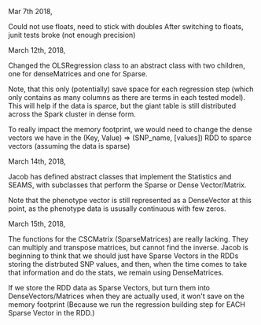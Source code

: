 Mar 7th 2018,

Could not use floats, need to stick with doubles
After switching to floats, junit tests broke (not enough precision)

March 12th, 2018,

Changed the OLSRegression class to an abstract class with two children, one for denseMatrices and one for Sparse.

Note, that this only (potentially) save space for each regression step (which only contains as many columns as there are terms in each tested model). This will help if the data is sparce, but the giant table is still distributed across the Spark cluster in dense form.

To really impact the memory footprint, we would need to change the dense vectors we have in the (Key, Value) => (SNP_name, [values]) RDD to sparce vectors (assuming the data is sparse)

March 14th, 2018,

Jacob has defined abstract classes that implement the Statistics and SEAMS, with subclasses that perform the Sparse or Dense Vector/Matrix.

Note that the phenotype vector is still represented as a DenseVector at this point, as the phenotype data is ususally continuous with few zeros.

March 15th, 2018,

The functions for the CSCMatrix (SparseMatrices) are really lacking. They can multiply and transpose matrices, but cannot find the inverse. Jacob is beginning to think that we should just have Sparse Vectors in the RDDs storing the distrbuted SNP values, and then, when the time comes to take that information and do the stats, we remain using DenseMatrices.

If we store the RDD data as Sparse Vectors, but turn them into DenseVectors/Matrices when they are actually used, it won't save on the memory footprint (Because we run the regression building step for EACH Sparse Vector in the RDD.)
